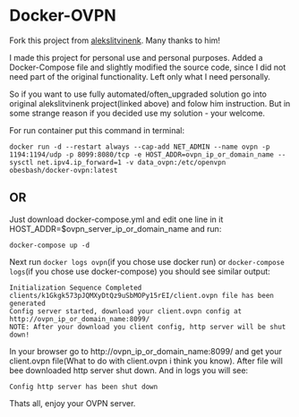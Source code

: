# Docker-OVPN
Fork this project from <a href="https://github.com/alekslitvinenk/docker-openvpn">alekslitvinenk</a>. Many thanks to him!

I made this project for personal use and personal purposes. 
Added a Docker-Compose file and slightly modified the source code, since I did not need part of the original functionality. 
Left only what I need personally.

So if you want to use fully automated/often_upgraded solution go into original alekslitvinenk project(linked above) and folow him instruction. 
But in some strange reason if you decided use my solution - your welcome.

For run container put this command in terminal:
```
docker run -d --restart always --cap-add NET_ADMIN --name ovpn -p 1194:1194/udp -p 8099:8080/tcp -e HOST_ADDR=ovpn_ip_or_domain_name --sysctl net.ipv4.ip_forward=1 -v data_ovpn:/etc/openvpn obesbash/docker-ovpn:latest
```
## OR
Just download docker-compose.yml and edit one line in it HOST_ADDR=$ovpn_server_ip_or_domain_name and run:
```
docker-compose up -d
```
Next run `docker logs ovpn`(if you chose use docker run) or `docker-compose logs`(if you chose use docker-compose) you should see similar output:
```
Initialization Sequence Completed
clients/k1Gkgk573pJQMXyDtQz9uSbMOPy15rEI/client.ovpn file has been generated
Config server started, download your client.ovpn config at http://ovpn_ip_or_domain_name:8099/
NOTE: After your download you client config, http server will be shut down!
```
In your browser go to http://ovpn_ip_or_domain_name:8099/ and get your client.ovpn file(What to do with client.ovpn i think you know). After file will bee downloaded http server shut down. And in logs you will see:

`Config http server has been shut down`

Thats all, enjoy your OVPN server.
